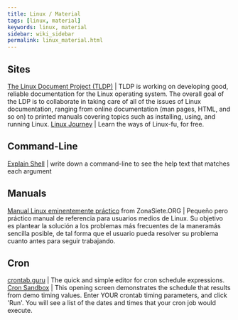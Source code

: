 ```yaml
---
title: Linux / Material
tags: [linux, material]
keywords: linux, material
sidebar: wiki_sidebar
permalink: linux_material.html
---
```


## Sites

[The Linux Document Project (TLDP)](http://www.tldp.org/guides.html) | TLDP is working on developing good, reliable documentation for the Linux operating system. The overall goal of the LDP is to collaborate in taking care of all of the issues of Linux documentation, ranging from online documentation (man pages, HTML, and so on) to printed manuals covering topics such as installing, using, and running Linux.
[Linux Journey](https://linuxjourney.com/) | Learn the ways of Linux-fu, for free.


## Command-Line

[Explain Shell](https://www.explainshell.com/) | write down a command-line to see the help text that matches each argument


## Manuals

[Manual Linux eminentemente práctico](https://personal.us.es/echevarria/documentos/ManualLinuxZonaSiete.pdf) from ZonaSiete.ORG <i class="fa fa-globe"></i> | Pequeño pero práctico manual de referencia para usuarios medios de Linux. Su objetivo es plantear la solución a los problemas más frecuentes de la maneramás sencilla posible, de tal forma que el usuario pueda resolver su problema cuanto antes para seguir trabajando.

## Cron

[crontab.guru](https://crontab.guru/) | The quick and simple editor for cron schedule expressions.
[Cron Sandbox](https://crontab.guru/) | This opening screen demonstrates the schedule that results from demo timing values. Enter YOUR crontab timing parameters, and click 'Run'. You will see a list of the dates and times that your cron job would execute.
